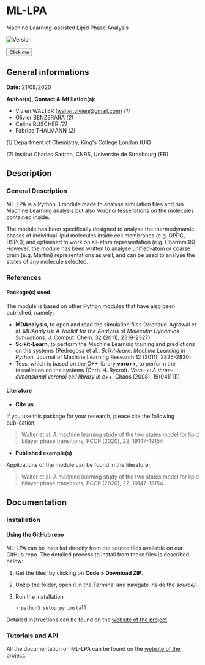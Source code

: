 # ML-LPA

Machine Learning-assisted Lipid Phase Analysis

![Version](https://img.shields.io/badge/version-1.0-f39f37)

<button name="button" onclick="https://vivien-walter.github.io/mllpa/">Click me</button>

## General informations

**Date:** 21/09/2020

**Author(s), Contact & Affiliation(s):**
- Vivien WALTER (<walter.vivien@gmail.com>) *(1)*
- Olivier BENZERARA *(2)*
- Celine RUSCHER *(2)*
- Fabrice THALMANN *(2)*

*(1)* Department of Chemistry, King's College London (UK)

*(2)* Institut Charles Sadron, CNRS, Universite de Strasbourg (FR)

## Description

### General Description

ML-LPA is a Python 3 module made to analyse simulation files and run Machine Learning analysis but also Voronoi tessellations on the molecules contained inside.

The module has been specifically designed to analyse the thermodynamic phases of individual lipid molecules inside cell membranes (e.g. DPPC, DSPC);
and optimised to work on all-atom representation (e.g. Charmm36). However, the module has been written to analyse unified-atom or coarse grain
(e.g. Martini) representations as well, and can be used to analyse the states of any molecule selected.

### References

#### Package(s) used

The module is based on other Python modules that have also been published, namely:

- **MDAnalysis**, to open and read the simulation files (Michaud-Agrawal et al. *MDAnalysis: A Toolkit for the Analysis of Molecular Dynamics Simulations.* J. Comput. Chem. 32 (2011), 2319-2327).
- **Scikit-Learn**, to perform the Machine Learning training and predictions on the systems (Pedregosa et al., *Scikit-learn: Machine Learning in Python*, Journal of Machine Learning Research 12 (2011), 2825-2830).
- Tess, which is based on the C++ library **voro++**, to perform the tessellation on the systems (Chris H. Rycroft. *Voro++: A three-dimensional voronoi cell library in c++*. Chaos (2008), 19(041111)).

#### Literature

* **Cite us**

If you use this package for your research, please cite the following publication:

> Walter et al. A machine learning study of the two states model for lipid bilayer phase transitions, PCCP (2020), 22, 19147-19154

* **Published example(s)**

Applications of the module can be found in the literature:

> Walter et al. A machine learning study of the two states model for lipid bilayer phase transitions, PCCP (2020), 22, 19147-19154

## Documentation

### Installation

#### **Using the GitHub repo**

ML-LPA can be installed directly from the source files available on our GitHub repo. The detailed process to install from these files is described below:

1. Get the files, by clicking on **Code > Download ZIP**.

2. Unzip the folder, open it in the Terminal and navigate inside the *source/*.

3. Run the installation

    ```sh
    > python3 setup.py install
    ```

Detailed instructions can be found on the [website of the project](https://vivien-walter.github.io/mllpa/).

### Tutorials and API

All the documentation on ML-LPA can be found on the [website of the project](https://vivien-walter.github.io/mllpa/).
